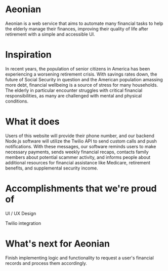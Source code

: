 # Aeonian
Aeonian is a web service that aims to automate many financial tasks to help the elderly manage their finances, improving their quality of life after retirement with a simple and accessible UI. 

# Inspiration
In recent years, the population of senior citizens in America has been experiencing a worsening retirement crisis. With savings rates down, the future of Social Security in question and the American population amassing more debt, financial wellbeing is a source of stress for many households. The elderly in particular encounter struggles with critical financial responsibilities, as many are challenged with mental and physical conditions.

# What it does
Users of this website will provide their phone number, and our backend Node.js software will utilize the Twilio API to send custom calls and push notifications. With these messages, our software reminds users to make necessary payments, sends weekly financial recaps, contacts family members about potential scammer activity, and informs people about additional resources for financial assistance like Medicare, retirement benefits, and supplemental security income.

# Accomplishments that we're proud of
UI / UX Design

Twilio integration

# What's next for Aeonian
Finish implementing logic and functionality to request a user's financial records and process them accordingly.
